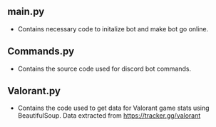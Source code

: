 ## main.py 
- Contains necessary code to initalize bot and make bot go online.
## Commands.py 
- Contains the source code used for discord bot commands.
## Valorant.py
- Contains the code used to get data for Valorant game stats using BeautifulSoup. Data extracted from https://tracker.gg/valorant
